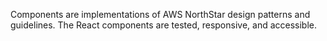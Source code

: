 Components are implementations of AWS NorthStar design patterns and guidelines. The React components are tested, responsive, and accessible.
